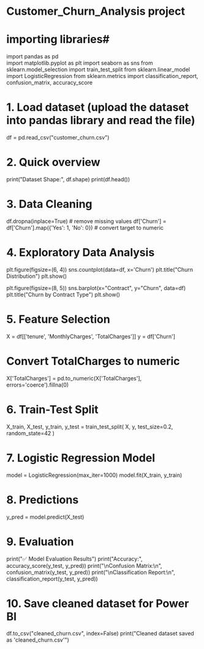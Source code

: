 # Customer_Churn_Analysis project #
 # importing libraries#
import pandas as pd  
import matplotlib.pyplot as plt
import seaborn as sns
from sklearn.model_selection import train_test_split
from sklearn.linear_model import LogisticRegression
from sklearn.metrics import classification_report, confusion_matrix, accuracy_score

# 1. Load dataset (upload the dataset into pandas library and read the file)
df = pd.read_csv("customer_churn.csv")

# 2. Quick overview
print("Dataset Shape:", df.shape)
print(df.head())

# 3. Data Cleaning
df.dropna(inplace=True)  # remove missing values
df['Churn'] = df['Churn'].map({'Yes': 1, 'No': 0})  # convert target to numeric

# 4. Exploratory Data Analysis
plt.figure(figsize=(6, 4))
sns.countplot(data=df, x='Churn')
plt.title("Churn Distribution")
plt.show()

plt.figure(figsize=(8, 5))
sns.barplot(x="Contract", y="Churn", data=df)
plt.title("Churn by Contract Type")
plt.show()

# 5. Feature Selection
X = df[['tenure', 'MonthlyCharges', 'TotalCharges']]
y = df['Churn']

# Convert TotalCharges to numeric
X['TotalCharges'] = pd.to_numeric(X['TotalCharges'], errors='coerce').fillna(0)

# 6. Train-Test Split
X_train, X_test, y_train, y_test = train_test_split(
    X, y, test_size=0.2, random_state=42
)

# 7. Logistic Regression Model
model = LogisticRegression(max_iter=1000)
model.fit(X_train, y_train)

# 8. Predictions
y_pred = model.predict(X_test)

# 9. Evaluation
print("✅ Model Evaluation Results")
print("Accuracy:", accuracy_score(y_test, y_pred))
print("\nConfusion Matrix:\n", confusion_matrix(y_test, y_pred))
print("\nClassification Report:\n", classification_report(y_test, y_pred))

# 10. Save cleaned dataset for Power BI
df.to_csv("cleaned_churn.csv", index=False)
print("Cleaned dataset saved as 'cleaned_churn.csv'")

